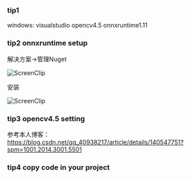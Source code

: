 ### tip1
windows: visualstudio opencv4.5 onnxruntime1.11
### tip2 onnxruntime setup
解决方案->管理Nuget

![ScreenClip](https://github.com/user-attachments/assets/15c84a43-4374-4287-baea-415b0e0d7f4a)

安装

![ScreenClip](https://github.com/user-attachments/assets/c325b9e6-b2ef-4558-a070-d596075dacc4)

### tip3 opencv4.5 setting

参考本人博客：https://blog.csdn.net/qq_40938217/article/details/140547751?spm=1001.2014.3001.5501

### tip4 copy code in your project

